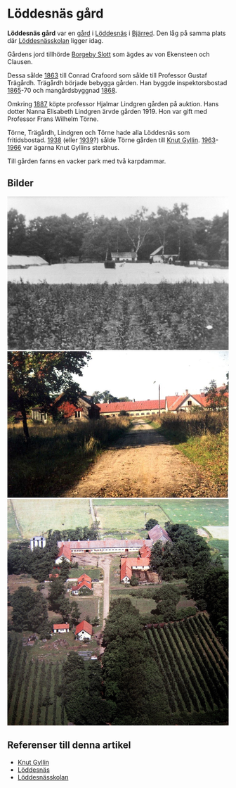 # Löddesnäs gård

**Löddesnäs gård** var en [gård](gård) i [Löddesnäs](löddesnäs) i [Bjärred](bjärred). Den låg på samma plats där [Löddesnässkolan](löddesnässkolan) ligger idag.

Gårdens jord tillhörde [Borgeby Slott](borgeby%20slott) som ägdes av von Ekensteen och Clausen.

Dessa sålde [1863](1863) till Conrad Crafoord som sålde till Professor Gustaf Trägårdh. Trägårdh började bebygga gården. Han byggde inspektorsbostad [1865](1865)-70 och mangårdsbyggnad [1868](1868).

Omkring [1887](1887) köpte professor Hjalmar Lindgren gården på auktion. Hans dotter Nanna Elisabeth Lindgren ärvde gården 1919. Hon var gift med Professor Frans Wilhelm Törne.

Törne, Trägårdh, Lindgren och Törne hade alla Löddesnäs som fritidsbostad. [1938](1938) (eller [1939](1939)?) sålde Törne gården till [Knut Gyllin](knut%20gyllin). [1963](1963)-[1966](1966) var ägarna Knut Gyllins sterbhus.

Till gården fanns en vacker park med två karpdammar.

## Bilder

![Löddesnäs_gård_001](images/löddesnäs_gård_001.jpg)
![Löddesnäs_gård_002](images/löddesnäs_gård_002.jpg)
![Löddesnäs_gård_003](images/löddesnäs_gård_003.jpg)

## Referenser till denna artikel

* [Knut Gyllin](knut%20gyllin)
* [Löddesnäs](löddesnäs)
* [Löddesnässkolan](löddesnässkolan)
